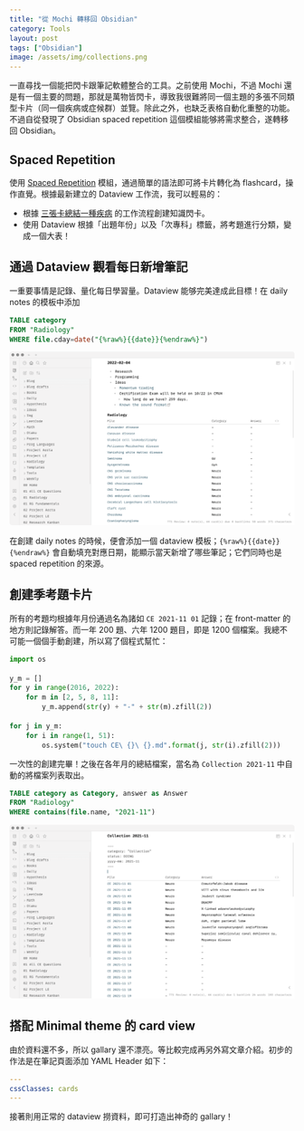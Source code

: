 ```yaml
---
title: "從 Mochi 轉移回 Obsidian"
category: Tools
layout: post
tags: ["Obsidian"]
image: /assets/img/collections.png
---
```


一直尋找一個能把閃卡跟筆記軟體整合的工具。之前使用 Mochi，不過 Mochi 還是有一個主要的問題，那就是萬物皆閃卡，導致我很難將同一個主題的多張不同類型卡片（同一個疾病或症候群）並覽。除此之外，也缺乏表格自動化重整的功能。不過自從發現了 Obsidian spaced repetition 這個模組能够將需求整合，遂轉移回 Obsidian。

## Spaced Repetition

使用 [Spaced Repetition](https://github.com/st3v3nmw/obsidian-spaced-repetition) 模組，通過簡單的語法即可將卡片轉化為 flashcard，操作直覺。根據最新建立的 Dataview 工作流，我可以輕易的：

- 根據 [三張卡總結一種疾病](https://yfwu.github.io/ideas/2022/01/02/three-cards.html) 的工作流程創建知識閃卡。
- 使用 Dataview 根據「出題年份」以及「次專科」標籤，將考題進行分類，變成一個大表！

## 通過 Dataview 觀看每日新增筆記

一重要事情是記錄、量化每日學習量。Dataview 能够完美達成此目標！在 daily notes 的模板中添加

```sql
TABLE category
FROM "Radiology"
WHERE file.cday=date("{%raw%}{{date}}{%endraw%}")
```

![Daily](/assets/img/daily.png)

在創建 daily notes 的時候，便會添加一個 dataview 模板；`{%raw%}{{date}}{%endraw%}` 會自動填充對應日期，能顯示當天新增了哪些筆記；它們同時也是 spaced repetition 的來源。

## 創建季考題卡片

所有的考題均根據年月份通過名為諸如 `CE 2021-11 01` 記錄；在 front-matter 的地方則記錄解答。而一年 200 題、六年 1200 題目，即是 1200 個檔案。我總不可能一個個手動創建，所以寫了個程式幫忙：

```python
import os

y_m = []
for y in range(2016, 2022):
    for m in [2, 5, 8, 11]:
        y_m.append(str(y) + "-" + str(m).zfill(2))

for j in y_m:
    for i in range(1, 51):
        os.system("touch CE\ {}\ {}.md".format(j, str(i).zfill(2)))
```

一次性的創建完畢！之後在各年月的總結檔案，當名為 `Collection 2021-11` 中自動的將檔案列表取出。

```sql
TABLE category as Category, answer as Answer
FROM "Radiology"
WHERE contains(file.name, "2021-11")
```

![Collections](/assets/img/collections.png)

## 搭配 Minimal theme 的 card view

由於資料還不多，所以 gallary 還不漂亮。等比較完成再另外寫文章介紹。初步的作法是在筆記頁面添加 YAML Header 如下：

```yaml
---
cssClasses: cards
---
```

接著則用正常的 dataview 撈資料，即可打造出神奇的 gallary！
